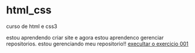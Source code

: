 # html_css
 curso de html e css3 

 estou aprendendo criar site e agora estou aprendenco gerenciar repositorios.
estou gerenciando meu repositorio!!
<a href="https://joaoteodosio.github.io/html_css/ex001/index.html">execultar o exercicio 001</a>
